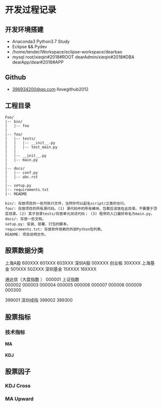 # 开发过程记录

## 开发环境搭建

* Anaconda3 Python3.7 Study
* Eclipse && Pydev
* /home/tender/Workspace/eclipse-workspace/dearbao
* mysql
    root/xieqin#2018#ROOT
    dearAdmin/xieqin#2018#DBA
    dearApp/dear#2018#APP
    
## Github

* 396934200@qq.com Ilovegithub2012

## 工程目录

	Foo/
	|-- bin/
	|   |-- foo
	|
	|-- foo/
	|   |-- tests/
	|   |   |-- __init__.py
	|   |   |-- test_main.py
	|   |
	|   |-- __init__.py
	|   |-- main.py
	|
	|-- docs/
	|   |-- conf.py
	|   |-- abc.rst
	|
	|-- setup.py
	|-- requirements.txt
	|-- README

    bin/: 存放项目的一些可执行文件，当然你可以起名script/之类的也行。
    foo/: 存放项目的所有源代码。(1) 源代码中的所有模块、包都应该放在此目录。不要置于顶层目录。(2) 其子目录tests/存放单元测试代码； (3) 程序的入口最好命名为main.py。
    docs/: 存放一些文档。
    setup.py: 安装、部署、打包的脚本。
    requirements.txt: 存放软件依赖的外部Python包列表。
    README: 项目说明文件。
    
## 股票数据分类
上海A股  600XXX 601XXX 603XXX
深圳A股  00XXXX
创业板    30XXXX
上海基金 501XXX 502XXX
深圳基金 15XXXX 16XXXX

通达信（大盘指数 ）
000001 上证指数      
000002 
000003
000004
000005
000006
000007
000008
000009
000300

399001 深圳成指
399002 
399300


## 股票指标

### 技术指标

#### MA

#### KDJ


## 股票因子

### KDJ Cross

### MA Upward
